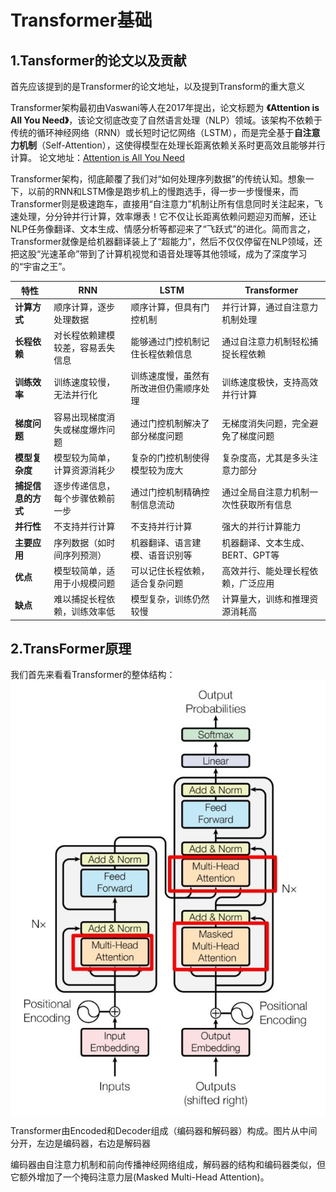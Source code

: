 # Transformer基础

## 1.Tansformer的论文以及贡献

首先应该提到的是Transformer的论文地址，以及提到Transform的重大意义

Transformer架构最初由Vaswani等人在2017年提出，论文标题为 **《Attention is All You Need》**，该论文彻底改变了自然语言处理（NLP）领域。该架构不依赖于传统的循环神经网络（RNN）或长短时记忆网络（LSTM），而是完全基于**自注意力机制**（Self-Attention），这使得模型在处理长距离依赖关系时更高效且能够并行计算。
论文地址：[Attention is All You Need](https://arxiv.org/abs/1706.03762)

Transformer架构，彻底颠覆了我们对“如何处理序列数据”的传统认知。想象一下，以前的RNN和LSTM像是跑步机上的慢跑选手，得一步一步慢慢来，而Transformer则是极速跑车，直接用“自注意力”机制让所有信息同时关注起来，飞速处理，分分钟并行计算，效率爆表！它不仅让长距离依赖问题迎刃而解，还让NLP任务像翻译、文本生成、情感分析等都迎来了“飞跃式”的进化。简而言之，Transformer就像是给机器翻译装上了“超能力”，然后不仅仅停留在NLP领域，还把这股“光速革命”带到了计算机视觉和语音处理等其他领域，成为了深度学习的“宇宙之王”。

| 特性                 | RNN                               | LSTM                              | Transformer                        |
|----------------------|-----------------------------------|-----------------------------------|------------------------------------|
| **计算方式**         | 顺序计算，逐步处理数据           | 顺序计算，但具有门控机制         | 并行计算，通过自注意力机制处理   |
| **长程依赖**         | 对长程依赖建模较差，容易丢失信息 | 能够通过门控机制记住长程依赖信息 | 通过自注意力机制轻松捕捉长程依赖 |
| **训练效率**         | 训练速度较慢，无法并行化         | 训练速度慢，虽然有所改进但仍需顺序处理 | 训练速度极快，支持高效并行计算   |
| **梯度问题**         | 容易出现梯度消失或梯度爆炸问题   | 通过门控机制解决了部分梯度问题   | 无梯度消失问题，完全避免了梯度问题 |
| **模型复杂度**       | 模型较为简单，计算资源消耗少     | 复杂的门控机制使得模型较为庞大   | 复杂度高，尤其是多头注意力部分   |
| **捕捉信息的方式**   | 逐步传递信息，每个步骤依赖前一步 | 通过门控机制精确控制信息流动     | 通过全局自注意力机制一次性获取所有信息 |
| **并行性**           | 不支持并行计算                   | 不支持并行计算                   | 强大的并行计算能力                |
| **主要应用**         | 序列数据（如时间序列预测）       | 机器翻译、语言建模、语音识别等   | 机器翻译、文本生成、BERT、GPT等 |
| **优点**             | 模型较简单，适用于小规模问题     | 可以记住长程依赖，适合复杂问题   | 高效并行、能处理长程依赖，广泛应用 |
| **缺点**             | 难以捕捉长程依赖，训练效率低     | 模型复杂，训练仍然较慢           | 计算量大，训练和推理资源消耗高   |

## 2.TransFormer原理

我们首先来看看Transformer的整体结构：
<img src="./images/Transformer.png" alt="center" style="display: block; margin: auto;" />

Transformer由Encoded和Decoder组成（编码器和解码器）构成。图片从中间分开，左边是编码器，右边是解码器

编码器由自注意力机制和前向传播神经网络组成，解码器的结构和编码器类似，但它额外增加了一个掩码注意力层(Masked Multi-Head  Attention)。



